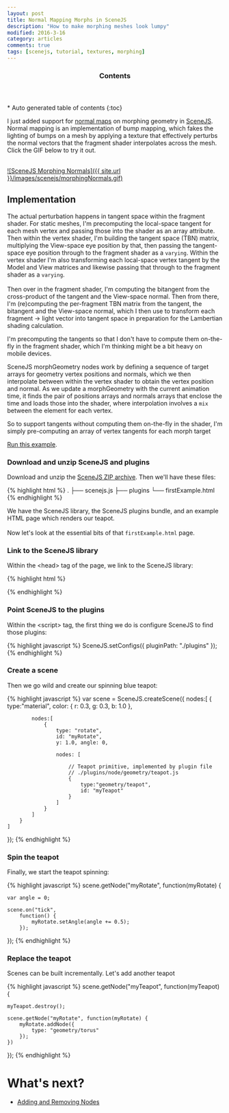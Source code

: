 ```yaml
---
layout: post
title: Normal Mapping Morphs in SceneJS
description: "How to make morphing meshes look lumpy"
modified: 2016-3-16
category: articles
comments: true
tags: [scenejs, tutorial, textures, morphing]
---
```


<section id="table-of-contents" class="toc">
  <header>
    <h3>Contents</h3>
  </header>
<div id="drawer" markdown="1">
*  Auto generated table of contents
{:toc}
</div>
</section><!-- /#table-of-contents -->

I just added support for [normal maps](https://en.wikipedia.org/wiki/Normal_mapping) on morphing geometry 
in [SceneJS](http://scenejs.org). Normal mapping is an implementation of bump mapping, 
which fakes the lighting of bumps on a mesh by applying a texture that effectively perturbs the normal vectors that the 
fragment shader interpolates across the mesh. Click the GIF below to try it out.
<br><br>

[![SceneJS Morphing Normals]({{ site.url }}/images/scenejs/morphingNormals.gif)](http://scenejs.org/examples/index.html#geometry_morphTargets_normalMap)
<br>
 
## Implementation
The actual perturbation happens in tangent space within the fragment shader. For static meshes, I'm precomputing the 
local-space tangent for each mesh vertex and passing those into the shader as an array attribute. Then within the vertex 
shader, I'm building the tangent space (TBN) matrix, multiplying the View-space eye position by that, then passing the 
tangent-space eye position through to the fragment shader as a ````varying````. Within the vertex shader I'm also 
transforming each local-space vertex tangent by the Model and View matrices and likewise passing that through to the 
fragment shader as a ````varying````.
<br><br> 
Then over in the fragment shader, I'm computing the bitangent from the cross-product of the tangent and the 
View-space normal. Then from there, I'm (re)computing the per-fragment TBN matrix from the tangent, the bitangent and 
the View-space normal, which I then use to transform each fragment -&gt; light vector into tangent space in preparation 
for the Lambertian shading calculation.   
    
I'm precomputing the tangents so that I don't have to compute them on-the-fly in the fragment shader, which I'm thinking 
might be a bit heavy on mobile devices. 

SceneJS morphGeometry nodes work by defining a sequence of target arrays for geometry vertex positions and 
normals, which we then interpolate between within the vertex shader to obtain the vertex position and normal. As we 
update a morphGeometry with the current animation time, it finds the pair of positions arrays and normals arrays that 
enclose the time and loads those into the shader, where interpolation involves a ````mix```` between the element for each 
vertex.  
 
So to support tangents without computing them on-the-fly in the shader, I'm simply pre-computing an array of vertex 
tangents for each morph target  
    

[Run this example](http://scenejs.org/examples/index.html#geometry_morphTargets_normalMap).

### Download and unzip SceneJS and plugins

Download and unzip the [SceneJS ZIP archive](http://scenejs.org/api/latest/scenejs.zip). Then we'll have these files:

{% highlight html %}
.
├── scenejs.js
├── plugins
└── firstExample.html
{% endhighlight %}

We have the SceneJS library, the SceneJS plugins bundle, and an example HTML page which renders our teapot.
  <br><br>
Now let's look at the essential bits of that ```firstExample.html``` page.

### Link to the SceneJS library

Within the &lt;head&gt; tag of the page, we link to the SceneJS library:

{% highlight html %}
<script src="./scenejs.js"></script>
{% endhighlight %}

### Point SceneJS to the plugins

Within the &lt;script&gt; tag, the first thing we do is configure SceneJS to find those plugins:

{% highlight javascript %}
SceneJS.setConfigs({
    pluginPath: "./plugins"
});
{% endhighlight %}

### Create a scene

Then we go wild and create our spinning blue teapot:

{% highlight javascript %}
var scene = SceneJS.createScene({
    nodes:[
        {
            type:"material",
            color: { r: 0.3, g: 0.3, b: 1.0 },

            nodes:[
                {
                    type: "rotate",
                    id: "myRotate",
                    y: 1.0, angle: 0,

                    nodes: [

                        // Teapot primitive, implemented by plugin file
                        // ./plugins/node/geometry/teapot.js
                        {
                            type:"geometry/teapot",
                            id: "myTeapot"
                        }
                    ]
                }
            ]
        }
    ]
});
{% endhighlight %}

### Spin the teapot

Finally, we start the teapot spinning:

{% highlight javascript %}
scene.getNode("myRotate", function(myRotate) {

    var angle = 0;

    scene.on("tick",
        function() {
            myRotate.setAngle(angle += 0.5);
        });
});
{% endhighlight %}

### Replace the teapot

Scenes can be built incrementally. Let's add another teapot

{% highlight javascript %}
scene.getNode("myTeapot", function(myTeapot) {

    myTeapot.destroy();

    scene.getNode("myRotate", function(myRotate) {
        myRotate.addNode({
            type: "geometry/torus"
        });
    })
});
{% endhighlight %}


# What's next?

* [Adding and Removing Nodes](/articles/scenejs-creating-a-scene-and-adding-nodes)


